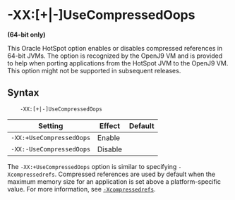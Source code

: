 <!--
* Copyright (c) 2017, 2021 IBM Corp. and others
*
* This program and the accompanying materials are made
* available under the terms of the Eclipse Public License 2.0
* which accompanies this distribution and is available at
* https://www.eclipse.org/legal/epl-2.0/ or the Apache
* License, Version 2.0 which accompanies this distribution and
* is available at https://www.apache.org/licenses/LICENSE-2.0.
*
* This Source Code may also be made available under the
* following Secondary Licenses when the conditions for such
* availability set forth in the Eclipse Public License, v. 2.0
* are satisfied: GNU General Public License, version 2 with
* the GNU Classpath Exception [1] and GNU General Public
* License, version 2 with the OpenJDK Assembly Exception [2].
*
* [1] https://www.gnu.org/software/classpath/license.html
* [2] http://openjdk.java.net/legal/assembly-exception.html
*
* SPDX-License-Identifier: EPL-2.0 OR Apache-2.0 OR GPL-2.0 WITH
* Classpath-exception-2.0 OR LicenseRef-GPL-2.0 WITH Assembly-exception
-->

# -XX:\[+|-\]UseCompressedOops

**(64-bit only)**

This Oracle HotSpot option enables or disables compressed references in 64-bit JVMs. The option is recognized by the OpenJ9 VM and is provided to help when porting applications from the HotSpot JVM to the OpenJ9 VM. This option might not be supported in subsequent releases.

## Syntax

        -XX:[+|-]UseCompressedOops

| Setting                  | Effect | Default                                                          |
|--------------------------|--------|------------------------------------------------------------------|
|`-XX:+UseCompressedOops`  | Enable |                                                                  |
|`-XX:-UseCompressedOops`  | Disable|                                                                  |

The `-XX:+UseCompressedOops` option is similar to specifying `-Xcompressedrefs`. Compressed references are used by default when the maximum memory size for an application is set above a platform-specific value. For more information, see [`-Xcompressedrefs`](xcompressedrefs.md).  



<!-- ==== END OF TOPIC ==== xxusecompressedoops.md ==== -->
